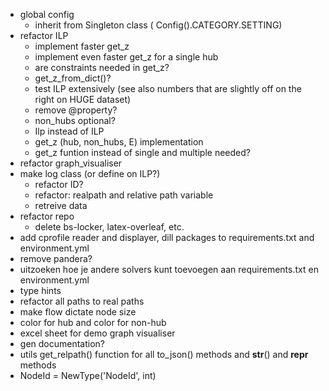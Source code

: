 - global config
    - inherit from Singleton class ( Config().CATEGORY.SETTING)
- refactor ILP
    - implement faster get_z
    - implement even faster get_z for a single hub
    - are constraints needed in get_z?
    - get_z_from_dict()?
    - test ILP extensively (see also numbers that are slightly off on the right on HUGE dataset)
    - remove @property?
    - non_hubs optional?
    - Ilp instead of ILP
    - get_z (hub, non_hubs, E) implementation
    - get_z funtion instead of single and multiple needed?
- refactor graph_visualiser
- make log class (or define on ILP?)
    - refactor ID?
    - refactor: realpath and relative path variable
    - retreive data
- refactor repo
    - delete bs-locker, latex-overleaf, etc.
- add cprofile reader and displayer, dill packages to requirements.txt and environment.yml
- remove pandera?
- uitzoeken hoe je andere solvers kunt toevoegen aan requirements.txt en environment.yml
- type hints 
- refactor all paths to real paths
- make flow dictate node size
- color for hub and color for non-hub
- excel sheet for demo graph visualiser
- gen documentation?
- utils get_relpath() function for all to_json() methods and __str__() and __repr__ methods
- NodeId = NewType('NodeId', int)
